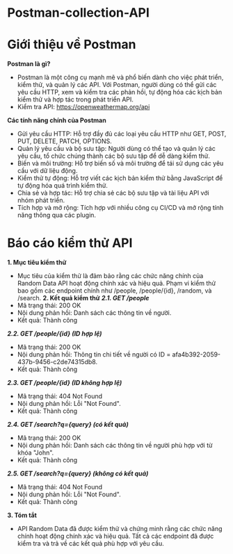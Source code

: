 # Postman-collection-API
# Giới thiệu về Postman
**Postman là gì?**
- Postman là một công cụ mạnh mẽ và phổ biến dành cho việc phát triển, kiểm thử, và quản lý các API. Với Postman, người dùng có thể gửi các yêu cầu HTTP, xem và kiểm tra các phản hồi, tự động hóa các kịch bản kiểm thử và hợp tác trong phát triển API.
- Kiểm tra API: https://openweathermap.org/api

**Các tính năng chính của Postman**
- Gửi yêu cầu HTTP: Hỗ trợ đầy đủ các loại yêu cầu HTTP như GET, POST, PUT, DELETE, PATCH, OPTIONS.
- Quản lý yêu cầu và bộ sưu tập: Người dùng có thể tạo và quản lý các yêu cầu, tổ chức chúng thành các bộ sưu tập để dễ dàng kiểm thử.
- Biến và môi trường: Hỗ trợ biến số và môi trường để tái sử dụng các yêu cầu với dữ liệu động.
- Kiểm thử tự động: Hỗ trợ viết các kịch bản kiểm thử bằng JavaScript để tự động hóa quá trình kiểm thử.
- Chia sẻ và hợp tác: Hỗ trợ chia sẻ các bộ sưu tập và tài liệu API với nhóm phát triển.
- Tích hợp và mở rộng: Tích hợp với nhiều công cụ CI/CD và mở rộng tính năng thông qua các plugin.

# Báo cáo kiểm thử API
**1. Mục tiêu kiểm thử**
- Mục tiêu của kiểm thử là đảm bảo rằng các chức năng chính của Random Data API hoạt động chính xác và hiệu quả. Phạm vi kiểm thử bao gồm các endpoint chính như /people, /people/{id}, /random, và /search.
**2. Kết quả kiểm thử**
***2.1. GET /people***
- Mã trạng thái: 200 OK
- Nội dung phản hồi: Danh sách các thông tin về người.
- Kết quả: Thành công
  
***2.2. GET /people/{id} (ID hợp lệ)***
- Mã trạng thái: 200 OK
- Nội dung phản hồi: Thông tin chi tiết về người có ID = afa4b392-2059-437b-9456-c2de74315db8.
- Kết quả: Thành công
  
***2.3. GET /people/{id} (ID không hợp lệ)***
- Mã trạng thái: 404 Not Found
- Nội dung phản hồi: Lỗi "Not Found".
- Kết quả: Thành công
  
***2.4. GET /search?q={query} (có kết quả)***
- Mã trạng thái: 200 OK
- Nội dung phản hồi: Danh sách các thông tin về người phù hợp với từ khóa "John".
- Kết quả: Thành công

***2.5. GET /search?q={query} (không có kết quả)***
- Mã trạng thái: 404 Not Found
- Nội dung phản hồi: Lỗi "Not Found".
- Kết quả: Thành công

**3. Tóm tắt**
- API Random Data đã được kiểm thử và chứng minh rằng các chức năng chính hoạt động chính xác và hiệu quả. Tất cả các endpoint đã được kiểm tra và trả về các kết quả phù hợp với yêu cầu.
